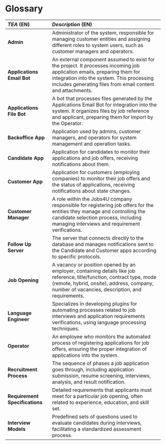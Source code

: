 # Glossary

| **_TEA_** (EN)                  | **_Description_** (EN) |
|:--------------------------------|:------------------------|
| **Admin**                       | Administrator of the system, responsible for managing customer entities and assigning different roles to system users, such as customer managers and operators. |
| **Applications Email Bot**      | An external component assumed to exist for the project. It processes incoming job application emails, preparing them for integration into the system. This processing includes generating files from email content and attachments. |
| **Applications File Bot**       | A bot that processes files generated by the Applications Email Bot for integration into the system. It organizes files by job reference and applicant, preparing them for import by the Operator. |
| **Backoffice App**              | Application used by admins, customer managers, and operators for system management and operation tasks. |
| **Candidate App**               | Application for candidates to monitor their applications and job offers, receiving notifications about them. |
| **Customer App**                | Application for customers (employing companies) to monitor their job offers and the status of applications, receiving notifications about state changes. |
| **Customer Manager**            | A role within the Jobs4U company responsible for registering job offers for the entities they manage and controlling the candidate selection process, including managing interviews and requirement verifications. |
| **Follow Up Server**            | The server that connects directly to the database and manages notifications sent to the Candidate and Customer apps according to specific protocols. |
| **Job Opening**                 | A vacancy or position opened by an employer, containing details like job reference, title/function, contract type, mode (remote, hybrid, onsite), address, company, number of vacancies, description, and requirements. |
| **Language Engineer**           | Specializes in developing plugins for automating processes related to job interviews and application requirements verifications, using language processing techniques. |
| **Operator**                    | An employee who monitors the automated process of registering applications for job offers, ensuring the proper integration of applications into the system. |
| **Recruitment Process**         | The sequence of phases a job application goes through, including application submission, resume screening, interviews, analysis, and result notification. |
| **Requirement Specifications**  | Detailed requirements that applicants must meet for a particular job opening, often related to experience, education, and skill set. |
| **Interview Models**            | Predefined sets of questions used to evaluate candidates during interviews, facilitating a standardized assessment process. |
